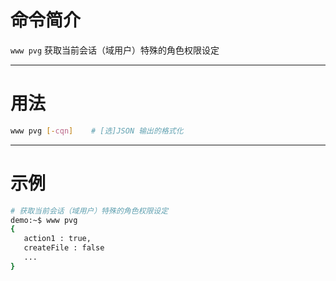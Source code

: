 # 命令简介 

`www pvg` 获取当前会话（域用户）特殊的角色权限设定

-------------------------------------------------------------
# 用法
 
```bash
www pvg [-cqn]    # [选]JSON 输出的格式化   
```

-------------------------------------------------------------
# 示例

```bash
# 获取当前会话（域用户）特殊的角色权限设定
demo:~$ www pvg
{
   action1 : true,
   createFile : false
   ...
}
```
